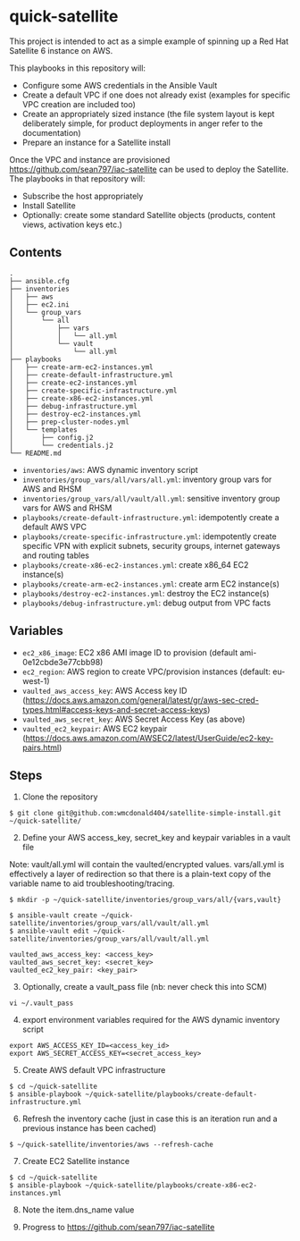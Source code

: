 # quick-satellite

This project is intended to act as a simple example of spinning up a Red Hat Satellite 6 instance on AWS.

This playbooks in this repository will:

- Configure some AWS credentials in the Ansible Vault
- Create a default VPC if one does not already exist (examples for specific VPC creation are included too)
- Create an appropriately sized instance (the file system layout is kept deliberately simple, for product deployments in anger refer to the documentation)
- Prepare an instance for a Satellite install

Once the VPC and instance are provisioned https://github.com/sean797/iac-satellite can be used to deploy the Satellite. The playbooks in that repository will:

- Subscribe the host appropriately
- Install Satellite
- Optionally: create some standard Satellite objects (products, content views, activation keys etc.)

## Contents

```
.
├── ansible.cfg
├── inventories
│   ├── aws
│   ├── ec2.ini
│   └── group_vars
│       └── all
│           ├── vars
│           │   └── all.yml
│           └── vault
│               └── all.yml
├── playbooks
│   ├── create-arm-ec2-instances.yml
│   ├── create-default-infrastructure.yml
│   ├── create-ec2-instances.yml
│   ├── create-specific-infrastructure.yml
│   ├── create-x86-ec2-instances.yml
│   ├── debug-infrastructure.yml
│   ├── destroy-ec2-instances.yml
│   ├── prep-cluster-nodes.yml
│   └── templates
│       ├── config.j2
│       └── credentials.j2
└── README.md
```

- `inventories/aws`: AWS dynamic inventory script
- `inventories/group_vars/all/vars/all.yml`: inventory group vars for AWS and RHSM
- `inventories/group_vars/all/vault/all.yml`: sensitive inventory group vars for AWS and RHSM
- `playbooks/create-default-infrastructure.yml`: idempotently create a default AWS VPC 
- `playbooks/create-specific-infrastructure.yml`: idempotently create specific VPN with explicit subnets, security groups, internet gateways and routing tables
- `playbooks/create-x86-ec2-instances.yml`: create x86_64 EC2 instance(s)
- `playbooks/create-arm-ec2-instances.yml`: create arm EC2 instance(s)
- `playbooks/destroy-ec2-instances.yml`: destroy the EC2 instance(s)
- `playbooks/debug-infrastructure.yml`: debug output from VPC facts

## Variables

- `ec2_x86_image`: EC2 x86 AMI image ID to provision (default ami-0e12cbde3e77cbb98) 
- `ec2_region`: AWS region to create VPC/provision instances (default: eu-west-1)
- `vaulted_aws_access_key`: AWS Access key ID (https://docs.aws.amazon.com/general/latest/gr/aws-sec-cred-types.html#access-keys-and-secret-access-keys)
- `vaulted_aws_secret_key`: AWS Secret Access Key (as above)
- `vaulted_ec2_keypair`: AWS EC2 keypair (https://docs.aws.amazon.com/AWSEC2/latest/UserGuide/ec2-key-pairs.html)

## Steps
1. Clone the repository
```
$ git clone git@github.com:wmcdonald404/satellite-simple-install.git ~/quick-satellite/
```

2. Define your AWS access_key, secret_key and keypair variables in a vault file

Note: vault/all.yml will contain the vaulted/encrypted values.  vars/all.yml is effectively a layer of redirection so that there is a plain-text copy of the variable name to aid troubleshooting/tracing.

```
$ mkdir -p ~/quick-satellite/inventories/group_vars/all/{vars,vault}

$ ansible-vault create ~/quick-satellite/inventories/group_vars/all/vault/all.yml
$ ansible-vault edit ~/quick-satellite/inventories/group_vars/all/vault/all.yml

vaulted_aws_access_key: <access_key>
vaulted_aws_secret_key: <secret_key>
vaulted_ec2_key_pair: <key_pair>
```
3. Optionally, create a vault_pass file (nb: never check this into SCM)
```
vi ~/.vault_pass
```
4. export environment variables required for the AWS dynamic inventory script
```
export AWS_ACCESS_KEY_ID=<access_key_id>
export AWS_SECRET_ACCESS_KEY=<secret_access_key>
```
5. Create AWS default VPC infrastructure
```
$ cd ~/quick-satellite
$ ansible-playbook ~/quick-satellite/playbooks/create-default-infrastructure.yml
```
6. Refresh the inventory cache (just in case this is an iteration run and a previous instance has been cached)
```
$ ~/quick-satellite/inventories/aws --refresh-cache
```
7. Create EC2 Satellite instance
```
$ cd ~/quick-satellite
$ ansible-playbook ~/quick-satellite/playbooks/create-x86-ec2-instances.yml
```
8. Note the item.dns_name value

9. Progress to https://github.com/sean797/iac-satellite
